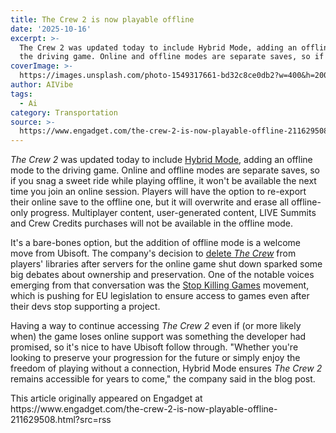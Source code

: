 ```yaml
---
title: The Crew 2 is now playable offline
date: '2025-10-16'
excerpt: >-
  The Crew 2 was updated today to include Hybrid Mode, adding an offline mode to
  the driving game. Online and offline modes are separate saves, so if yo...
coverImage: >-
  https://images.unsplash.com/photo-1549317661-bd32c8ce0db2?w=400&h=200&fit=crop&auto=format
author: AIVibe
tags:
  - Ai
category: Transportation
source: >-
  https://www.engadget.com/the-crew-2-is-now-playable-offline-211629508.html?src=rss
---
```

<p><em>The Crew 2</em>  was updated today to include <a target="_blank" class="link rapid-with-clickid" href="https://shopping.yahoo.com/rdlw?merchantId=cca828bc-bcd7-4319-b5fa-8cb88f52eae1&amp;siteId=us-engadget&amp;pageId=1p-autolink&amp;contentUuid=69a5a23b-7d39-4853-a9cd-5707075a3723&amp;featureId=text-link&amp;merchantName=Ubisoft&amp;linkText=Hybrid+Mode&amp;custData=eyJzb3VyY2VOYW1lIjoiV2ViLURlc2t0b3AtVmVyaXpvbiIsImxhbmRpbmdVcmwiOiJodHRwczovL3d3dy51Ymlzb2Z0LmNvbS9lbi11cy9nYW1lL3RoZS1jcmV3L3RoZS1jcmV3LTIvbmV3cy11cGRhdGVzL3pzNlpGeUxFUXZLYkZza0VKWm9sUiIsImNvbnRlbnRVdWlkIjoiNjlhNWEyM2ItN2QzOS00ODUzLWE5Y2QtNTcwNzA3NWEzNzIzIiwib3JpZ2luYWxVcmwiOiJodHRwczovL3d3dy51Ymlzb2Z0LmNvbS9lbi11cy9nYW1lL3RoZS1jcmV3L3RoZS1jcmV3LTIvbmV3cy11cGRhdGVzL3pzNlpGeUxFUXZLYkZza0VKWm9sUiJ9&amp;signature=AQAAAQIUy5mnNRqI71kTJbE7FlGMvnApYkYAnurcoC6S3dQ8&amp;gcReferrer=https%3A%2F%2Fwww.ubisoft.com%2Fen-us%2Fgame%2Fthe-crew%2Fthe-crew-2%2Fnews-updates%2Fzs6ZFyLEQvKbFskEJZolR" data-i13n="elm:affiliate_link;sellerN:Ubisoft;elmt:;cpos:1;pos:1" data-original-link="https://www.ubisoft.com/en-us/game/the-crew/the-crew-2/news-updates/zs6ZFyLEQvKbFskEJZolR">Hybrid Mode</a>, adding an offline mode to the driving game. Online and offline modes are separate saves, so if you snag a sweet ride while playing offline, it won&#39;t be available the next time you join an online session. Players will have the option to re-export their online save to the offline one, but it will overwrite and erase all offline-only progress. Multiplayer content, user-generated content, LIVE Summits and Crew Credits purchases will not be available in the offline mode.&nbsp;</p><p>It&#39;s a bare-bones option, but the addition of offline mode is a welcome move from Ubisoft. The company&#39;s decision to <a target="_blank" class="link" href="https://www.engadget.com/ubisoft-is-deleting-the-crew-from-players-libraries-reminding-us-we-own-nothing-165328083.html" data-i13n="cpos:2;pos:1">delete <em>The Crew</em></a> from players&#39; libraries after servers for the online game shut down sparked some big debates about ownership and preservation. One of the notable voices emerging from that conversation was the <a target="_blank" class="link" href="https://www.engadget.com/gaming/the-stop-killing-games-movement-is-nearing-an-official-meeting-with-eu-lawmakers-191535413.html" data-i13n="cpos:3;pos:1">Stop Killing Games</a> movement, which is pushing for EU legislation to ensure access to games even after their devs stop supporting a project.</p><p>Having a way to continue accessing <em>The Crew 2</em> even if (or more likely when) the game loses online support was something the developer had promised, so it&#39;s nice to have Ubisoft follow through. &quot;Whether you&#39;re looking to preserve your progression for the future or simply enjoy the freedom of playing without a connection, Hybrid Mode ensures <em>The Crew 2</em> remains accessible for years to come,&quot; the company said in the blog post.</p>This article originally appeared on Engadget at https://www.engadget.com/the-crew-2-is-now-playable-offline-211629508.html?src=rss
